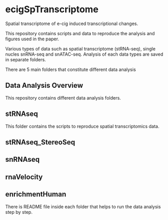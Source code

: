 # ecigSpTranscriptome
Spatial transcriptome of e-cig induced transcriptional changes.

This repository contains scripts and data to reproduce the analysis and figures used in the paper.

Various types of data such as spatial transcriptome (stRNA-seq), single nucles snRNA-seq and snATAC-seq.
Analysis of each data types are saved in separate folders.

There are 5 main folders that constitute different data analysis

## Data Analysis Overview
This repository contains different data analysis folders.

## **stRNAseq** 
This folder contains the scripts to reproduce spatial transcriptomics data.

## **stRNAseq_StereoSeq**

## **snRNAseq**

## **rnaVelocity**

## **enrichmentHuman**

There is README file inside each folder that helps to run the data analysis step by step.  


